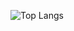 
![Top Langs](https://github-readme-stats.vercel.app/api/top-langs/?username=wmans01&layout=compact&langs_count=10&theme=github_light)

<!---
- 👋 Hi, I’m @wmans01
- 👀 I’m interested in ...
- 🌱 I’m currently learning ...
- 💞️ I’m looking to collaborate on ...
- 📫 How to reach me ...
- 😄 Pronouns: ...
- ⚡ Fun fact: ...

wmans01/wmans01 is a ✨ special ✨ repository because its `README.md` (this file) appears on your GitHub profile.
You can click the Preview link to take a look at your changes.
--->
